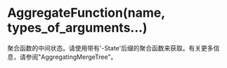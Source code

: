 # AggregateFunction(name, types_of_arguments...)

聚合函数的中间状态。请使用带有'-State'后缀的聚合函数来获取。有关更多信息，请参阅"AggregatingMergeTree"。
